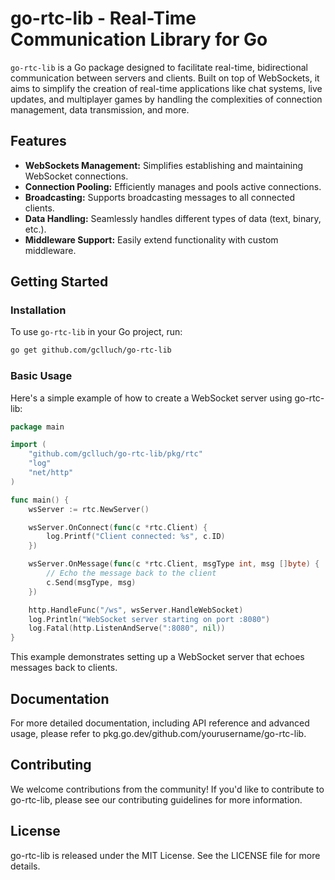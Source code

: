 # go-rtc-lib - Real-Time Communication Library for Go

`go-rtc-lib` is a Go package designed to facilitate real-time, bidirectional communication between servers and clients. Built on top of WebSockets, it aims to simplify the creation of real-time applications like chat systems, live updates, and multiplayer games by handling the complexities of connection management, data transmission, and more.

## Features

- **WebSockets Management:** Simplifies establishing and maintaining WebSocket connections.
- **Connection Pooling:** Efficiently manages and pools active connections.
- **Broadcasting:** Supports broadcasting messages to all connected clients.
- **Data Handling:** Seamlessly handles different types of data (text, binary, etc.).
- **Middleware Support:** Easily extend functionality with custom middleware.

## Getting Started

### Installation

To use `go-rtc-lib` in your Go project, run:

```bash
go get github.com/gclluch/go-rtc-lib
```

### Basic Usage

Here's a simple example of how to create a WebSocket server using go-rtc-lib:

```go
package main

import (
    "github.com/gclluch/go-rtc-lib/pkg/rtc"
    "log"
    "net/http"
)

func main() {
    wsServer := rtc.NewServer()

    wsServer.OnConnect(func(c *rtc.Client) {
        log.Printf("Client connected: %s", c.ID)
    })

    wsServer.OnMessage(func(c *rtc.Client, msgType int, msg []byte) {
        // Echo the message back to the client
        c.Send(msgType, msg)
    })

    http.HandleFunc("/ws", wsServer.HandleWebSocket)
    log.Println("WebSocket server starting on port :8080")
    log.Fatal(http.ListenAndServe(":8080", nil))
}
```

This example demonstrates setting up a WebSocket server that echoes messages back to clients.

## Documentation

For more detailed documentation, including API reference and advanced usage, please refer to pkg.go.dev/github.com/yourusername/go-rtc-lib.

## Contributing

We welcome contributions from the community! If you'd like to contribute to go-rtc-lib, please see our contributing guidelines for more information.

## License

go-rtc-lib is released under the MIT License. See the LICENSE file for more details.